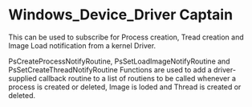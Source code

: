 # Windows_Device_Driver Captain

This can be used to subscribe for Process creation, Tread creation and Image Load notification from a kernel Driver.

PsCreateProcessNotifyRoutine, PsSetLoadImageNotifyRoutine and PsSetCreateThreadNotifyRoutine Functions are used to add a driver-supplied callback routine to a list of routiens to be called whenever a process is created or deleted, Image is loded and Thread is created or deleted.

